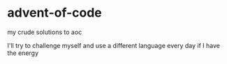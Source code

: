 # advent-of-code
my crude solutions to aoc

I'll try to challenge myself and use a different language every day if I have the energy